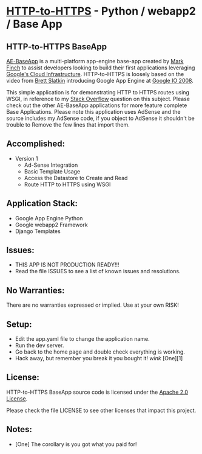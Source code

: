 [HTTP-to-HTTPS](http://http-to-https.appspot.com) - Python / webapp2 / Base App
==============================================

HTTP-to-HTTPS BaseApp
---------------------

[AE-BaseApp](http://AE-BaseApp.appspot.com) is a multi-platform app-engine base-app created by 
[Mark Finch](http://markfinch.info) to assist developers looking to build their first applications 
leveraging [Google's Cloud Infrastructure](http://developers.google.com/appengine/). HTTP-to-HTTPS is loosely based 
on the video from [Brett Slatkin](http://www.google.com/profiles/bslatkin) introducing Google App Engine at 
[Google IO 2008](http://sites.google.com/site/io/).

This simple application is for demonstrating HTTP to HTTPS routes using WSGI, in 
reference to my [Stack Overflow](http://stackoverflow.com/questions/10804873/how-to-use-wsgi-to-reroute-a-user-from-http-to-https)
question on this subject.  Please check out the other AE-BaseApp applications
for more feature complete Base Applications.  Please note this application 
uses AdSense and the source includes my AdSense code, if you object to AdSense
it shouldn't be trouble to Remove the few lines that import them.

Accomplished:
-------------
  * Version 1
    * Ad-Sense Integration
    * Basic Template Usage
    * Access the Datastore to Create and Read
    * Route HTTP to HTTPS using WSGI

Application Stack:
------------------
  * Google App Engine Python
  * Google webapp2 Framework
  * Django Templates

Issues:
-------
  * THIS APP IS NOT PRODUCTION READY!!!
  * Read the file ISSUES to see a list of known issues and resolutions.

No Warranties:
--------------
There are no warranties expressed or implied.  Use at your own RISK!

Setup:
------
  * Edit the app.yaml file to change the application name.
  * Run the dev server.
  * Go back to the home page and double check everything is working.
  * Hack away, but remember you break it you bought it!  *wink* [One][1]

License:
--------
HTTP-to-HTTPS BaseApp source code is licensed under the [Apache 2.0 License](http://www.apache.org/licenses/LICENSE-2.0).  

Please check the file LICENSE to see other licenses that impact this project.

Notes:
------
*  [One] The corollary is you got what you paid for!
